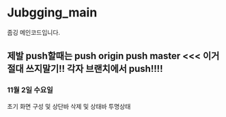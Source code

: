 # Jubgging_main
줍깅 메인코드입니다.
## 제발 push할때는 push origin push master <<< 이거 절대 쓰지말기!! 각자 브랜치에서 push!!!!



### 11월 2일 수요일
초기 화면 구성 및 상단바 삭제 및 상태바 투명상태
